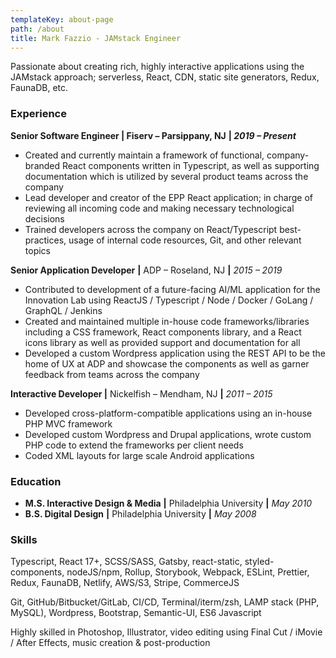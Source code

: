 ```yaml
---
templateKey: about-page
path: /about
title: Mark Fazzio - JAMstack Engineer
---
```

Passionate about creating rich, highly interactive applications using the JAMstack approach; serverless, React, CDN, static site generators, Redux, FaunaDB, etc. 

### Experience

**Senior Software Engineer | Fiserv – Parsippany, NJ** **\| *2019 – Present***

* Created and currently maintain a framework of functional, company-branded React components written in Typescript, as well as supporting documentation which is utilized by several product teams across the company
* Lead developer and creator of the EPP React application; in charge of reviewing all incoming code and making necessary technological decisions 
* Trained developers across the company on React/Typescript best-practices, usage of internal code resources, Git, and other relevant topics 

**Senior Application Developer** **\|** ADP – Roseland, NJ **\|** *2015 – 2019*

* Contributed to development of a future-facing AI/ML application for the Innovation Lab using ReactJS / Typescript / Node / Docker / GoLang / GraphQL / Jenkins
* Created and maintained multiple in-house code frameworks/libraries including a CSS framework, React components library, and a React icons library as well as provided support and documentation for all
* Developed a custom Wordpress application using the REST API to be the home of UX at ADP and showcase the components as well as garner feedback from teams across the company

**Interactive Developer |** Nickelfish – Mendham, NJ **\|** *2011 – 2015*

* Developed cross-platform-compatible applications using an in-house PHP MVC framework
* Developed custom Wordpress and Drupal applications, wrote custom PHP code to extend the frameworks per client needs
* Coded XML layouts for large scale Android applications

### Education

* **M.S. Interactive Design & Media** **\|** Philadelphia University **\|** *May 2010*
* **B.S. Digital Design** **\|** Philadelphia University **\|** *May 2008*

### Skills

Typescript, React 17+, SCSS/SASS, Gatsby, react-static, styled-components, nodeJS/npm, Rollup, Storybook, Webpack, ESLint, Prettier, Redux, FaunaDB, Netlify, AWS/S3, Stripe, CommerceJS

Git, GitHub/Bitbucket/GitLab, CI/CD, Terminal/iterm/zsh, LAMP stack (PHP, MySQL), Wordpress, Bootstrap, Semantic-UI, ES6 Javascript

Highly skilled in Photoshop, Illustrator, video editing using Final Cut / iMovie / After Effects, music creation & post-production
